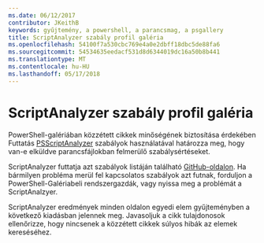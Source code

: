 ```yaml
---
ms.date: 06/12/2017
contributor: JKeithB
keywords: gyűjtemény, a powershell, a parancsmag, a psgallery
title: ScriptAnalyzer szabály profil galéria
ms.openlocfilehash: 54100f7a530cbc769e4a0e2dbff18dbc5de88fa6
ms.sourcegitcommit: 54534635eedacf531d8d6344019dc16a50b8b441
ms.translationtype: MT
ms.contentlocale: hu-HU
ms.lasthandoff: 05/17/2018
---
```

# <a name="scriptanalyzer-rule-profile-for-gallery"></a>ScriptAnalyzer szabály profil galéria

PowerShell-galériában közzétett cikkek minőségének biztosítása érdekében Futtatás [PSScriptAnalyzer](https://github.com/PowerShell/PSScriptAnalyzer) szabályok használatával határozza meg, hogy van-e elküldve parancsfájlokban felmerülő szabálysértéseket.

ScriptAnalyzer futtatja azt szabályok listáján található [GitHub-oldalon](https://github.com/PowerShell/PSScriptAnalyzer/blob/development/Engine/Settings/PSGallery.psd1).
Ha bármilyen probléma merül fel kapcsolatos szabályok azt futnak, forduljon a PowerShell-Galériabeli rendszergazdák, vagy nyissa meg a problémát a ScriptAnalzyer.

ScriptAnalyzer eredmények minden oldalon egyedi elem gyűjteményben a következő kiadásban jelennek meg. Javasoljuk a cikk tulajdonosok ellenőrizze, hogy nincsenek a közzétett cikkek súlyos hibák az elemek kereséséhez.

